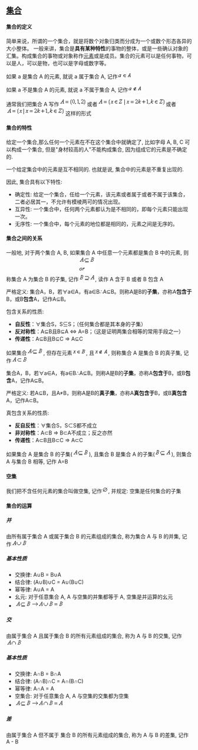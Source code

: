 ## [集合](https://zh.wikipedia.org/wiki/%E9%9B%86%E5%90%88_(%E6%95%B0%E5%AD%A6))

#### 集合的定义

简单来说，所谓的一个集合，就是将数个对象归类而分成为一个或数个形态各异的大小整体。 一般来讲，集合是**具有某种特性**的事物的整体，或是一些确认对象的汇集。构成集合的事物或对象称作[元素](https://zh.wikipedia.org/wiki/%E5%85%83%E7%B4%A0_(%E6%95%B8%E5%AD%B8))或是成员。集合的元素可以是任何事物，可以是人，可以是物，也可以是字母或数字等。



如果 a 是集合 A 的元素, 就说 a 属于集合 A, 记作![set0](./images/set0.gif)

如果 a 不是集合 A 的元素, 就说 a 不属于集合 A, 记作![set1](./images/set1.gif)



通常我们把集合 A 写作![set2](./images/set2.gif)或者![set3](./images/set3.gif)或者![set4](./images/set4.gif)这样的形式



#### 集合的特性

给定一个集合,那么任何一个元素在不在这个集合中就确定了, 比如字母 A, B, C 可以构成一个集合, 但是"身材较高的人"不能构成集合, 因为组成它的元素是不确定的.

一个给定集合中的元素是互不相同的. 也就是说, 集合中的元素是不重复出现的.

因此, 集合具有以下特性:

* 确定性: 给定一个集合，任给一个元素，该元素或者属于或者不属于该集合，二者必居其一，不允许有模棱两可的情况出现。
* 互异性: 一个集合中，任何两个元素都认为是不相同的，即每个元素只能出现一次。
* 无序性: 一个集合中，每个元素的地位都是相同的，元素之间是无序的。





#### 集合之间的关系

一般地, 对于两个集合 A, B, 如果集合 A 中任意一个元素都是集合 B 中的元素, 则称集合 A 为集合 B 的子集, 记作![set5](./images/set5.gif), 读作 A 含于 B 或者 B 包含 A

严格定义: 集合A，B，若∀a∈A，有a∈B∴A⊆B。则称A是B的**子集**，亦称A**包含于**B，或B**包含**A，记作A⊆B。

包含关系的性质:

* **自反性**：∀集合S，S⊆S；（任何集合都是其本身的子集）
* **反对称性**：A⊆B且B⊆A ⇔ A=B；（这是证明两集合相等的常用手段之一）
* **传递性**：A⊆B且B⊆C ⇒ A⊆C



如果集合![set6](./images/set6.gif), 但存在元素![set8](./images/set8.gif), 且![set9](./images/set9.gif), 则称集合 A 是集合 B 的真子集, 记作![set10](./images/set10.gif)

集合A，B，若∀a∈A，有a∈B∴A⊆B。则称A是B的**子集**，亦称A**包含于**B，或B**包含**A，记作A⊆B。

严格定义: 若A⊆B，且A≠B，则称A是B的**真子集**，亦称A**真包含于**B，或B**真包含**A，记作A⊂B。

真包含关系的性质:

* **反自反性**：∀集合S，S⊂S都不成立
* **非对称性**：A⊂B ⇒ B⊂A不成立；反之亦然
* **传递性**：A⊂B且B⊂C ⇒ A⊂C



如果集合 A 是集合 B 的子集(![set6](./images/set6.gif)), 且集合 B 是集合 A 的子集(![set7](./images/set7.gif)), 则集合 A 与集合 B 相等, 记作 A=B



#### 空集

我们把不含任何元素的集合叫做空集, 记作![set11](./images/set11.gif), 并规定: 空集是任何集合的子集



#### 集合的运算

##### 并

由所有属于集合 A 或属于集合 B 的元素组成的集合, 称为集合 A 与 B 的并集, 记作![set12](./images/set12.gif)

##### 基本性质

* 交换律: A∪B = B∪A
* 结合律: (A∪B)∪C = A∪(B∪C)
* 幂等律: A∪A = A
* 幺元: 对于任意集合 A, A 与空集的并集都等于 A, 空集是并运算的幺元
* ![set15](./images/set15.gif)



##### 交

由属于集合 A 且属于集合 B 的所有元素组成的集合, 称为 A 与 B 的交集, 记作![set13](./images/set13.gif)

##### 基本性质

* 交换律: A∩B = B∩A
* 结合律: (A∩B)∩C = A∩(B∩C)
* 幂等律: A∩A = A
* 空集合: 对于任意集合 A, A 与空集的交集都为空集
* ![set14](./images/set14.gif)



##### 差

由属于集合 A 但不属于 集合 B 的所有元素组成的集合, 称为 A 与 B 的差集, 记作 A - B




